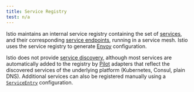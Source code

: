```yaml
---
title: Service Registry
test: n/a
---
```


Istio maintains an internal service registry containing the set of [services](/es/docs/reference/glossary/#service),
and their corresponding [service endpoints](/es/docs/reference/glossary/#service-endpoint), running in a service mesh.
Istio uses the service registry to generate [Envoy](/es/docs/reference/glossary/#envoy) configuration.

Istio does not provide [service discovery](https://en.wikipedia.org/wiki/Service_discovery),
although most services are automatically added to the registry by [Pilot](/es/docs/reference/glossary/#pilot)
adapters that reflect the discovered services of the underlying platform (Kubernetes, Consul, plain DNS).
Additional services can also be registered manually using a
[`ServiceEntry`](/es/docs/concepts/traffic-management/#service-entries) configuration.
